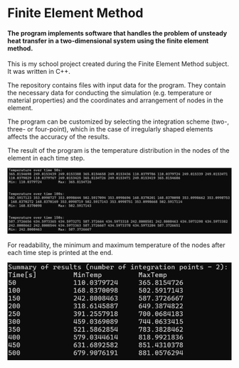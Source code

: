 # Finite Element Method

#### The program implements software that handles the problem of unsteady heat transfer in a two-dimensional system using the finite element method.

This is my school project created during the Finite Element Method subject. It was written in C++.

The repository contains files with input data for the program. They contain the necessary data for conducting the simulation (e.g. temperature or material properties) and the coordinates and arrangement of nodes in the element.

The program can be customized by selecting the integration scheme (two-, three- or four-point), which in the case of irregularly shaped elements affects the accuracy of the results.

The result of the program is the temperature distribution in the nodes of the element in each time step. 

![part_of_output](./example_screenshots/part_of_output.png)

For readability, the minimum and maximum temperature of the nodes after each time step is printed at the end.

![min_and_max](./example_screenshots/min_and_max.png)



